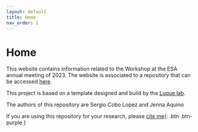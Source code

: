 ```yaml
---
layout: default
title: Home
nav_order: 1
---
```


# Home

This website contains information related to the Workshop at the ESA annual meeting of 2023.
The website is associated to a repository that can be accessed [here](https://github.com/SergioCoboLopez/Workshop_ESA).

This project is based on a template designed and build by the [Luque lab](https://www.luquelab.com).

The authors of this repository are Sergio Cobo Lopez and Jenna Aquino

If you are using this repository for your research, please [cite me](https://github.com/SergioCoboLopez/Workshop_ESA/blob/main/CITATION.cff){: .btn .btn-purple }
